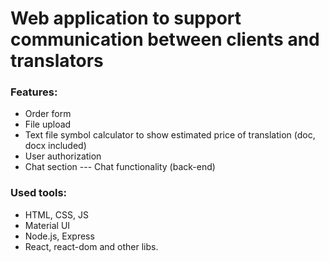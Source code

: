 ﻿# Web application to support communication between clients and translators
 
 ### Features:
 + Order form
 + File upload
 + Text file symbol calculator to show estimated price of translation (doc, docx included) 
 + User authorization
 + Chat section
 --- Chat functionality (back-end)
 
 ### Used tools:
 + HTML, CSS, JS
 + Material UI
 + Node.js, Express
 + React, react-dom and other libs.
